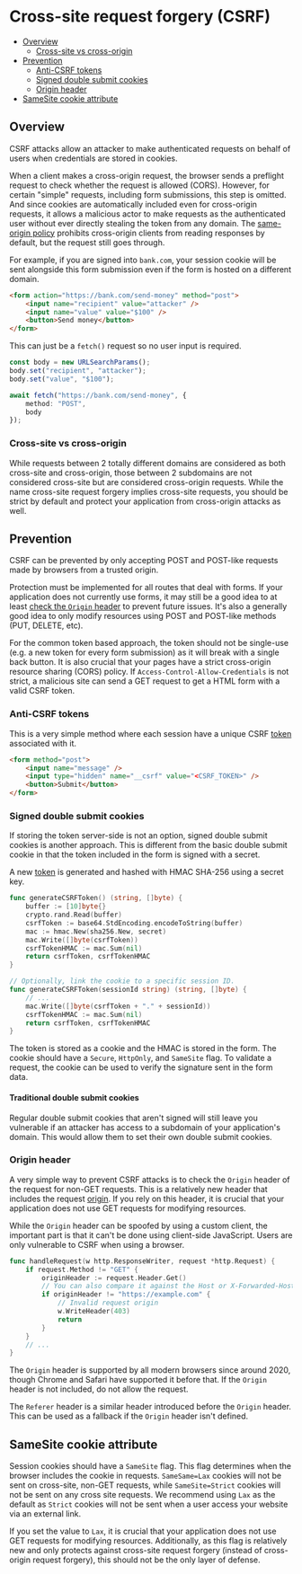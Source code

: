 # Cross-site request forgery (CSRF)

- [Overview](#overview)
	- [Cross-site vs cross-origin](#cross-site-vs-cross-origin)
- [Prevention](#prevention)
	- [Anti-CSRF tokens](#anti-csrf-tokens)
	- [Signed double submit cookies](#signed-double-submit-cookies)
	- [Origin header](#origin-header)
- [SameSite cookie attribute](#samesite-cookie-attribute)

## Overview

CSRF attacks allow an attacker to make authenticated requests on behalf of users when credentials are stored in cookies.

When a client makes a cross-origin request, the browser sends a preflight request to check whether the request is allowed (CORS). However, for certain "simple" requests, including form submissions, this step is omitted. And since cookies are automatically included even for cross-origin requests, it allows a malicious actor to make requests as the authenticated user without ever directly stealing the token from any domain. The [same-origin policy](https://developer.mozilla.org/en-US/docs/Web/Security/Same-origin_policy) prohibits cross-origin clients from reading responses by default, but the request still goes through.

For example, if you are signed into `bank.com`, your session cookie will be sent alongside this form submission even if the form is hosted on a different domain.

```html
<form action="https://bank.com/send-money" method="post">
	<input name="recipient" value="attacker" />
	<input name="value" value="$100" />
	<button>Send money</button>
</form>
```

This can just be a `fetch()` request so no user input is required.

```ts
const body = new URLSearchParams();
body.set("recipient", "attacker");
body.set("value", "$100");

await fetch("https://bank.com/send-money", {
	method: "POST",
	body
});
```

### Cross-site vs cross-origin

While requests between 2 totally different domains are considered as both cross-site and cross-origin, those between 2 subdomains are not considered cross-site but are considered cross-origin requests. While the name cross-site request forgery implies cross-site requests, you should be strict by default and protect your application from cross-origin attacks as well.

## Prevention

CSRF can be prevented by only accepting POST and POST-like requests made by browsers from a trusted origin.

Protection must be implemented for all routes that deal with forms. If your application does not currently use forms, it may still be a good idea to at least [check the `Origin` header](#origin-header) to prevent future issues. It's also a generally good idea to only modify resources using POST and POST-like methods (PUT, DELETE, etc).

For the common token based approach, the token should not be single-use (e.g. a new token for every form submission) as it will break with a single back button. It is also crucial that your pages have a strict cross-origin resource sharing (CORS) policy. If `Access-Control-Allow-Credentials` is not strict, a malicious site can send a GET request to get a HTML form with a valid CSRF token.

### Anti-CSRF tokens

This is a very simple method where each session have a unique CSRF [token](/server-side-tokens.md) associated with it.

```html
<form method="post">
	<input name="message" />
	<input type="hidden" name="__csrf" value="<CSRF_TOKEN>" />
	<button>Submit</button>
</form>
```

### Signed double submit cookies

If storing the token server-side is not an option, signed double submit cookies is another approach. This is different from the basic double submit cookie in that the token included in the form is signed with a secret.

A new [token](/server-side-tokens.md) is generated and hashed with HMAC SHA-256 using a secret key.

```go
func generateCSRFToken() (string, []byte) {
	buffer := [10]byte{}
	crypto.rand.Read(buffer)
	csrfToken := base64.StdEncoding.encodeToString(buffer)
	mac := hmac.New(sha256.New, secret)
	mac.Write([]byte(csrfToken))
	csrfTokenHMAC := mac.Sum(nil)
	return csrfToken, csrfTokenHMAC
}

// Optionally, link the cookie to a specific session ID.
func generateCSRFToken(sessionId string) (string, []byte) {
	// ...
	mac.Write([]byte(csrfToken + "." + sessionId))
	csrfTokenHMAC := mac.Sum(nil)
	return csrfToken, csrfTokenHMAC
}
```

The token is stored as a cookie and the HMAC is stored in the form. The cookie should have a `Secure`, `HttpOnly`, and `SameSite` flag. To validate a request, the cookie can be used to verify the signature sent in the form data.

#### Traditional double submit cookies

Regular double submit cookies that aren't signed will still leave you vulnerable if an attacker has access to a subdomain of your application's domain. This would allow them to set their own double submit cookies.

### Origin header

A very simple way to prevent CSRF attacks is to check the `Origin` header of the request for non-GET requests. This is a relatively new header that includes the request [origin](https://developer.mozilla.org/en-US/docs/Glossary/Origin). If you rely on this header, it is crucial that your application does not use GET requests for modifying resources.

While the `Origin` header can be spoofed by using a custom client, the important part is that it can't be done using client-side JavaScript. Users are only vulnerable to CSRF when using a browser.

```go
func handleRequest(w http.ResponseWriter, request *http.Request) {
  	if request.Method != "GET" {
		originHeader := request.Header.Get()
		// You can also compare it against the Host or X-Forwarded-Host header.
		if originHeader != "https://example.com" {
			// Invalid request origin
			w.WriteHeader(403)
			return
		}
  	}
  	// ...
}
```

The `Origin` header is supported by all modern browsers since around 2020, though Chrome and Safari have supported it before that. If the `Origin` header is not included, do not allow the request.

The `Referer` header is a similar header introduced before the `Origin` header. This can be used as a fallback if the `Origin` header isn't defined.

## SameSite cookie attribute

Session cookies should have a `SameSite` flag. This flag determines when the browser includes the cookie in requests. `SameSame=Lax` cookies will not be sent on cross-site, non-GET requests, while `SameSite=Strict` cookies will not be sent on any cross site requests. We recommend using `Lax` as the default as `Strict` cookies will not be sent when a user access your website via an external link.

If you set the value to `Lax`, it is crucial that your application does not use GET requests for modifying resources. Additionally, as this flag is relatively new and only protects against cross-site request forgery (instead of cross-origin request forgery), this should not be the only layer of defense.